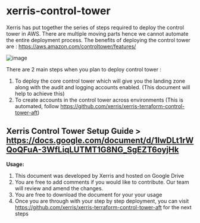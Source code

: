 # xerris-control-tower

Xerris has put together the series of steps required to deploy the control tower in AWS. There are multiple moving parts hence we cannot automate the entire deployment process.
The benefits of deploying the control tower are : https://aws.amazon.com/controltower/features/

![image](https://user-images.githubusercontent.com/89942074/146816766-726f0dfc-1dd4-4c5b-80e5-91617c9221e6.png)

There are 2 main steps when you plan to deploy control tower :
1. To deploy the core control tower which will give you the landing zone along with the audit and logging accounts enabled. (This document will help to achieve this)
2. To create accounts in the control tower across environments (This is automated, follow https://github.com/xerris/xerris-terraform-control-tower-aft)

## Xerris Control Tower Setup Guide   >  https://docs.google.com/document/d/1lwDLt1rWQoQFuA-3WfLiqLUTMT1G8NG_SgEZT6oyjHk

**Usage:**

1. This document was developed by Xerris and hosted on Google Drive
2. You are free to add comments if you would like to contribute. Our team will review and amend the changes.
3. You are free to download the document for your your usage
4. Once you are through with your step by step deployment, you can visit https://github.com/xerris/xerris-terraform-control-tower-aft for the next steps


